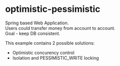 optimistic-pessimistic
======================

Spring based Web Application.  
Users could transfer money from account to account.  
Goal - keep DB consistent.

This example contains 2 possible solutions:
* Optimistic concurency control
* Isolation and PESSIMISTIC_WRITE locking
